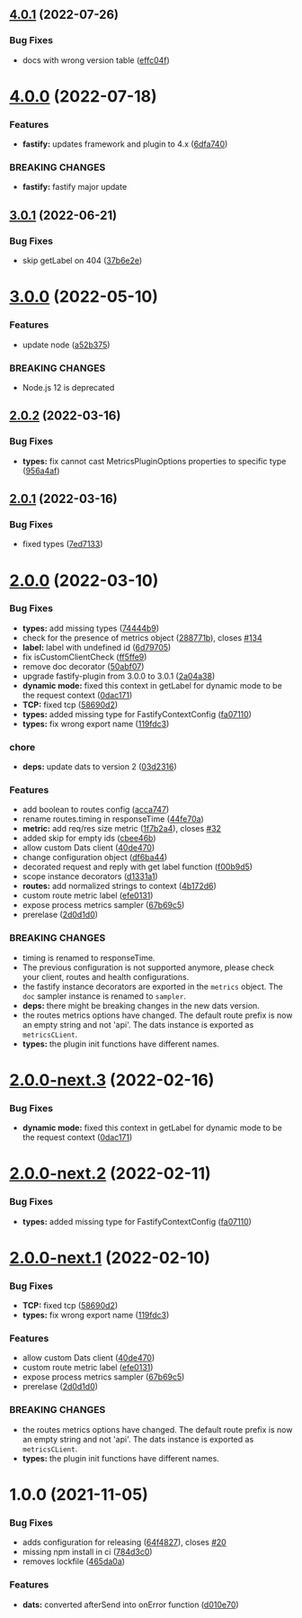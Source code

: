 ## [4.0.1](https://github.com/immobiliare/fastify-metrics/compare/v4.0.0...v4.0.1) (2022-07-26)


### Bug Fixes

* docs with wrong version table ([effc04f](https://github.com/immobiliare/fastify-metrics/commit/effc04fc20b5d10052ebc1cfa44e187bfa68bbb3))

# [4.0.0](https://github.com/immobiliare/fastify-metrics/compare/v3.0.1...v4.0.0) (2022-07-18)


### Features

* **fastify:** updates framework and plugin to 4.x ([6dfa740](https://github.com/immobiliare/fastify-metrics/commit/6dfa74012365fe0507b3a79a6cb89650931beb9d))


### BREAKING CHANGES

* **fastify:** fastify major update

## [3.0.1](https://github.com/immobiliare/fastify-metrics/compare/v3.0.0...v3.0.1) (2022-06-21)


### Bug Fixes

* skip getLabel on 404 ([37b6e2e](https://github.com/immobiliare/fastify-metrics/commit/37b6e2ece186bf3ccbe9e8147079c69105488f61))

# [3.0.0](https://github.com/immobiliare/fastify-metrics/compare/v2.0.2...v3.0.0) (2022-05-10)


### Features

* update node ([a52b375](https://github.com/immobiliare/fastify-metrics/commit/a52b375587c0a6dc0b9420ac185fb19e997bdf4c))


### BREAKING CHANGES

* Node.js 12 is deprecated

## [2.0.2](https://github.com/immobiliare/fastify-metrics/compare/v2.0.1...v2.0.2) (2022-03-16)


### Bug Fixes

* **types:** fix cannot cast MetricsPluginOptions properties to specific type ([956a4af](https://github.com/immobiliare/fastify-metrics/commit/956a4afcbf0532568f4f1924e2e4c8677f0acb45))

## [2.0.1](https://github.com/immobiliare/fastify-metrics/compare/v2.0.0...v2.0.1) (2022-03-16)


### Bug Fixes

* fixed types ([7ed7133](https://github.com/immobiliare/fastify-metrics/commit/7ed7133df4ed03af81cbafc94de83580663d460b))

# [2.0.0](https://github.com/immobiliare/fastify-metrics/compare/v1.0.0...v2.0.0) (2022-03-10)


### Bug Fixes

* **types:** add missing types ([74444b9](https://github.com/immobiliare/fastify-metrics/commit/74444b970dd5ab1873d7b4ba54cc1b09fbedd54f))
* check for the presence of metrics object ([288771b](https://github.com/immobiliare/fastify-metrics/commit/288771b06cc5e38da44eebc511d781359cc9f7e3)), closes [#134](https://github.com/immobiliare/fastify-metrics/issues/134)
* **label:** label with undefined id ([6d79705](https://github.com/immobiliare/fastify-metrics/commit/6d79705ec08d1f76e857a47cfbe2263006d19050))
* fix isCustomClientCheck ([ff5ffe9](https://github.com/immobiliare/fastify-metrics/commit/ff5ffe9fccd8846992c39742c10e25dc28dde887))
* remove doc decorator ([50abf07](https://github.com/immobiliare/fastify-metrics/commit/50abf07e247858dc2990c30f6886a0de4649daa2))
* upgrade fastify-plugin from 3.0.0 to 3.0.1 ([2a04a38](https://github.com/immobiliare/fastify-metrics/commit/2a04a38fe62cfe95a3e4228c5d3b3309afc04c6c))
* **dynamic mode:** fixed this context in getLabel for dynamic mode to be the request context ([0dac171](https://github.com/immobiliare/fastify-metrics/commit/0dac171fb7c3c582b213fd48bde143fb294aaceb))
* **TCP:** fixed tcp ([58690d2](https://github.com/immobiliare/fastify-metrics/commit/58690d2aa6af36d5efe171854ef9e59e320fff00))
* **types:** added missing type for FastifyContextConfig ([fa07110](https://github.com/immobiliare/fastify-metrics/commit/fa07110fafebe5374a52f5e2e1d4bec3d8ef9eab))
* **types:** fix wrong export name ([119fdc3](https://github.com/immobiliare/fastify-metrics/commit/119fdc31f2c0fde7c017340bb3cfeaaa26cac530))


### chore

* **deps:** update dats to version 2 ([03d2316](https://github.com/immobiliare/fastify-metrics/commit/03d23162e6ed390d35f9fd64d6e043a31154f878))


### Features

* add boolean to routes config ([acca747](https://github.com/immobiliare/fastify-metrics/commit/acca747b958d492b31f810cd7696d320f64dddb0))
* rename routes.timing in responseTime ([44fe70a](https://github.com/immobiliare/fastify-metrics/commit/44fe70a02dec3f9993897125021b4b883c3f1045))
* **metric:** add req/res size metric ([1f7b2a4](https://github.com/immobiliare/fastify-metrics/commit/1f7b2a4505cb20e0caadf3ecb139cba61a9756ea)), closes [#32](https://github.com/immobiliare/fastify-metrics/issues/32)
* added skip for empty ids ([cbee46b](https://github.com/immobiliare/fastify-metrics/commit/cbee46b58987e16138d617d3d9690d250def7e8c))
* allow custom Dats client ([40de470](https://github.com/immobiliare/fastify-metrics/commit/40de47026d02bc8dbb1a4c10be85cc09fc3cdad9))
* change configuration object ([df6ba44](https://github.com/immobiliare/fastify-metrics/commit/df6ba446aeef5253b13ad0340da8899f1879699b))
* decorated request and reply with get label function ([f00b9d5](https://github.com/immobiliare/fastify-metrics/commit/f00b9d5b453226fc939472e92c5199fba496b723))
* scope instance decorators ([d1331a1](https://github.com/immobiliare/fastify-metrics/commit/d1331a1da6a7e790718c5c0714ae61c1f54e70d4))
* **routes:** add normalized strings to context ([4b172d6](https://github.com/immobiliare/fastify-metrics/commit/4b172d6379b8d29a0a0bc0c16153fadeda3d6b6f))
* custom route metric label ([efe0131](https://github.com/immobiliare/fastify-metrics/commit/efe0131944d10e3ae9b9b1eecf2a938b3bd07f5f))
* expose process metrics sampler ([67b69c5](https://github.com/immobiliare/fastify-metrics/commit/67b69c584529d635738ded65e8f784e37c6fe1dd))
* prerelase ([2d0d1d0](https://github.com/immobiliare/fastify-metrics/commit/2d0d1d0fb881a073164cc26b6a353fcc94465941))


### BREAKING CHANGES

* timing is renamed to responseTime.
* The previous configuration is not supported anymore,
please check your client, routes and health configurations.
* the fastify instance decorators are exported in the `metrics` object.
The `doc` sampler instance is renamed to `sampler`.
* **deps:** there might be breaking changes in the new dats version.
* the routes metrics options have changed.
The default route prefix is now an empty string and not 'api'.
The dats instance is exported as `metricsCLient`.
* **types:** the plugin init functions have different names.

# [2.0.0-next.3](https://github.com/immobiliare/fastify-metrics/compare/v2.0.0-next.2...v2.0.0-next.3) (2022-02-16)


### Bug Fixes

* **dynamic mode:** fixed this context in getLabel for dynamic mode to be the request context ([0dac171](https://github.com/immobiliare/fastify-metrics/commit/0dac171fb7c3c582b213fd48bde143fb294aaceb))

# [2.0.0-next.2](https://github.com/immobiliare/fastify-metrics/compare/v2.0.0-next.1...v2.0.0-next.2) (2022-02-11)


### Bug Fixes

* **types:** added missing type for FastifyContextConfig ([fa07110](https://github.com/immobiliare/fastify-metrics/commit/fa07110fafebe5374a52f5e2e1d4bec3d8ef9eab))

# [2.0.0-next.1](https://github.com/immobiliare/fastify-metrics/compare/v1.0.0...v2.0.0-next.1) (2022-02-10)


### Bug Fixes

* **TCP:** fixed tcp ([58690d2](https://github.com/immobiliare/fastify-metrics/commit/58690d2aa6af36d5efe171854ef9e59e320fff00))
* **types:** fix wrong export name ([119fdc3](https://github.com/immobiliare/fastify-metrics/commit/119fdc31f2c0fde7c017340bb3cfeaaa26cac530))


### Features

* allow custom Dats client ([40de470](https://github.com/immobiliare/fastify-metrics/commit/40de47026d02bc8dbb1a4c10be85cc09fc3cdad9))
* custom route metric label ([efe0131](https://github.com/immobiliare/fastify-metrics/commit/efe0131944d10e3ae9b9b1eecf2a938b3bd07f5f))
* expose process metrics sampler ([67b69c5](https://github.com/immobiliare/fastify-metrics/commit/67b69c584529d635738ded65e8f784e37c6fe1dd))
* prerelase ([2d0d1d0](https://github.com/immobiliare/fastify-metrics/commit/2d0d1d0fb881a073164cc26b6a353fcc94465941))


### BREAKING CHANGES

* the routes metrics options have changed.
The default route prefix is now an empty string and not 'api'.
The dats instance is exported as `metricsCLient`.
* **types:** the plugin init functions have different names.

# 1.0.0 (2021-11-05)


### Bug Fixes

* adds configuration for releasing ([64f4827](https://github.com/immobiliare/fastify-metrics/commit/64f48277488d4ae6175225b69f023b6b3a6ad8ec)), closes [#20](https://github.com/immobiliare/fastify-metrics/issues/20)
* missing npm install in ci ([784d3c0](https://github.com/immobiliare/fastify-metrics/commit/784d3c064f17488ec9ba1fe7aec070e6e787fda6))
* removes lockfile ([465da0a](https://github.com/immobiliare/fastify-metrics/commit/465da0ad8a3ec33e25d7b31009a8c4d09c3dfc6d))


### Features

* **dats:** converted afterSend into onError function ([d010e70](https://github.com/immobiliare/fastify-metrics/commit/d010e704dd6797233f85ad60393c85cb3b23c868))
